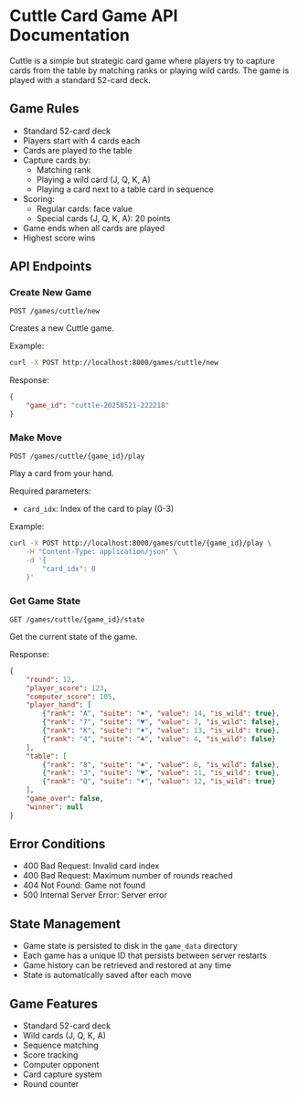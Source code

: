 # Cuttle Card Game API Documentation

Cuttle is a simple but strategic card game where players try to capture cards from the table by matching ranks or playing wild cards. The game is played with a standard 52-card deck.

## Game Rules

- Standard 52-card deck
- Players start with 4 cards each
- Cards are played to the table
- Capture cards by:
  - Matching rank
  - Playing a wild card (J, Q, K, A)
  - Playing a card next to a table card in sequence
- Scoring:
  - Regular cards: face value
  - Special cards (J, Q, K, A): 20 points
- Game ends when all cards are played
- Highest score wins

## API Endpoints

### Create New Game
```http
POST /games/cuttle/new
```

Creates a new Cuttle game.

Example:
```bash
curl -X POST http://localhost:8000/games/cuttle/new
```

Response:
```json
{
    "game_id": "cuttle-20250521-222218"
}
```

### Make Move
```http
POST /games/cuttle/{game_id}/play
```

Play a card from your hand.

Required parameters:
- `card_idx`: Index of the card to play (0-3)

Example:
```bash
curl -X POST http://localhost:8000/games/cuttle/{game_id}/play \
    -H "Content-Type: application/json" \
    -d '{
        "card_idx": 0
    }'
```

### Get Game State
```http
GET /games/cuttle/{game_id}/state
```

Get the current state of the game.

Response:
```json
{
    "round": 12,
    "player_score": 123,
    "computer_score": 105,
    "player_hand": [
        {"rank": "A", "suite": "♠", "value": 14, "is_wild": true},
        {"rank": "7", "suite": "♥", "value": 7, "is_wild": false},
        {"rank": "K", "suite": "♦", "value": 13, "is_wild": true},
        {"rank": "4", "suite": "♣", "value": 4, "is_wild": false}
    ],
    "table": [
        {"rank": "8", "suite": "♠", "value": 8, "is_wild": false},
        {"rank": "J", "suite": "♥", "value": 11, "is_wild": true},
        {"rank": "Q", "suite": "♦", "value": 12, "is_wild": true}
    ],
    "game_over": false,
    "winner": null
}
```

## Error Conditions

- 400 Bad Request: Invalid card index
- 400 Bad Request: Maximum number of rounds reached
- 404 Not Found: Game not found
- 500 Internal Server Error: Server error

## State Management

- Game state is persisted to disk in the `game_data` directory
- Each game has a unique ID that persists between server restarts
- Game history can be retrieved and restored at any time
- State is automatically saved after each move

## Game Features

- Standard 52-card deck
- Wild cards (J, Q, K, A)
- Sequence matching
- Score tracking
- Computer opponent
- Card capture system
- Round counter

